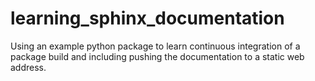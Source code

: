 # learning_sphinx_documentation
Using an example python package to learn continuous integration of a package build and including pushing the documentation to a static web address.
